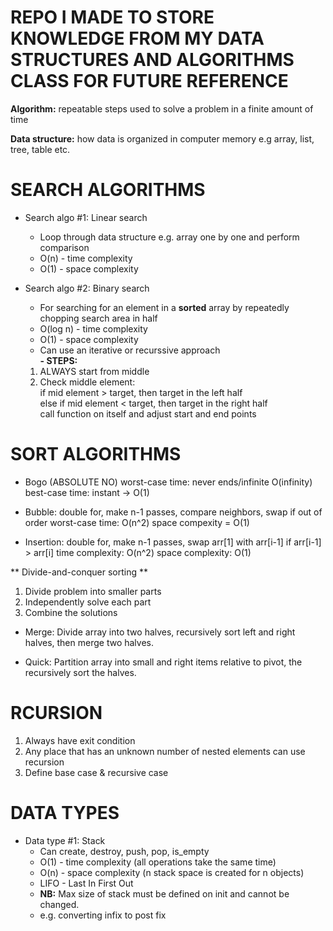 # REPO I MADE TO STORE KNOWLEDGE FROM MY DATA STRUCTURES AND ALGORITHMS CLASS FOR FUTURE REFERENCE 

**Algorithm:** repeatable steps used to solve a problem in a finite amount of time

**Data structure:** how data is organized in computer memory e.g array, list, tree, table etc.

# SEARCH ALGORITHMS
- Search algo #1: Linear search
    - Loop through data structure e.g. array one by one and perform comparison
    - O(n) - time complexity
    - O(1) - space complexity

- Search algo #2: Binary search
    - For searching for an element in a **sorted** array by repeatedly chopping search area in half
    - O(log n) - time complexity
    - O(1) - space complexity
    - Can use an iterative or recurssive approach <br>
      **- STEPS:**
     1. ALWAYS start from middle 
     2. Check middle element:
        <br> if mid element > target, then target in the left half
        <br> else if mid element < target, then target in the right half
        <br> call function on itself and adjust start and end points

# SORT ALGORITHMS
- Bogo (ABSOLUTE NO)
    worst-case time: never ends/infinite O(infinity)
    best-case time: instant -> O(1)

- Bubble: double for, make n-1 passes, compare neighbors, swap if out of order
    worst-case time: O(n^2)
    space compexity = O(1) 

- Insertion: double for, make n-1 passes, swap arr[1] with arr[i-1] if arr[i-1] > arr[i]
    time complexity: O(n^2)
    space complexity: O(1)

** Divide-and-conquer sorting **
1. Divide problem into smaller parts
2. Independently solve each part
3. Combine the solutions

- Merge: Divide array into two halves, recursively sort left and right halves, then merge two halves.

- Quick: Partition array into small and right items relative to pivot, the recursively sort the halves.

# RCURSION
1. Always have exit condition
2. Any place that has an unknown number of nested elements can use recursion
3. Define base case & recursive case


# DATA TYPES
- Data type #1: Stack
    - Can create, destroy, push, pop, is_empty
    - O(1) - time complexity (all operations take the same time)
    - O(n) - space complexity (n stack space is created for n objects)
    - LIFO - Last In First Out
    - **NB:** Max size of stack must be defined on init and cannot be changed. 
    - e.g. converting infix to post fix
